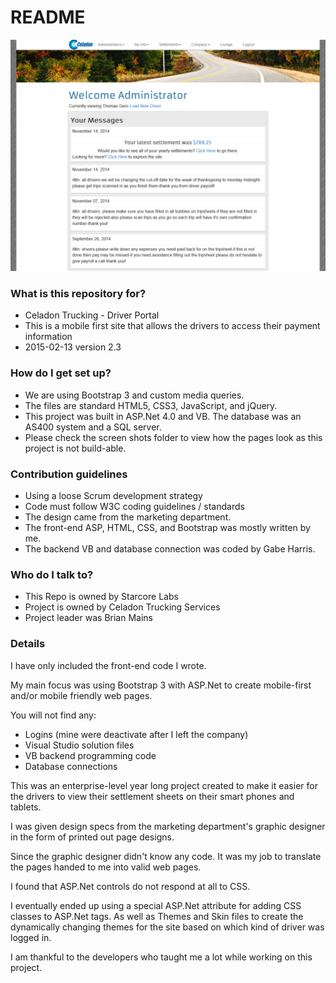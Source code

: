 # README #
![Driver Portal](https://github.com/starcorelabs/celadon-trucking-driver-portal/blob/master/screenshots/2014-11-14%2008_38_18-Driver%20Portal.png)

### What is this repository for? ###

* Celadon Trucking - Driver Portal
* This is a mobile first site that allows the drivers to access their payment information
* 2015-02-13 version 2.3

### How do I get set up? ###

* We are using Bootstrap 3 and custom media queries.
* The files are standard HTML5, CSS3, JavaScript, and jQuery.
* This project was built in ASP.Net 4.0 and VB. The database was an AS400 system and a SQL server. 
* Please check the screen shots folder to view how the pages look as this project is not build-able.

### Contribution guidelines ###

* Using a loose Scrum development strategy
* Code must follow W3C coding guidelines / standards
* The design came from the marketing department.
* The front-end ASP, HTML, CSS, and Bootstrap was mostly written by me.
* The backend VB and database connection was coded by Gabe Harris.


### Who do I talk to? ###

* This Repo is owned by Starcore Labs
* Project is owned by Celadon Trucking Services
* Project leader was Brian Mains


### Details
I have only included the front-end code I wrote. 

My main focus was using Bootstrap 3 with ASP.Net to create mobile-first and/or mobile friendly web pages. 

You will not find any: 
- Logins (mine were deactivate after I left the company)
- Visual Studio solution files
- VB backend programming code
- Database connections

This was an enterprise-level year long project created to make it easier for the drivers to view their settlement sheets on their smart phones and tablets. 

I was given design specs from the marketing department's graphic designer in the form of printed out page designs. 

Since the graphic designer didn't know any code. It was my job to translate the pages handed to me into valid web pages. 

I found that ASP.Net controls do not respond at all to CSS.

I eventually ended up using a special ASP.Net attribute for adding CSS classes to ASP.Net tags. As well as Themes and Skin files to create the dynamically changing themes for the site based on which kind of driver was logged in. 

I am thankful to the developers who taught me a lot while working on this project. 
